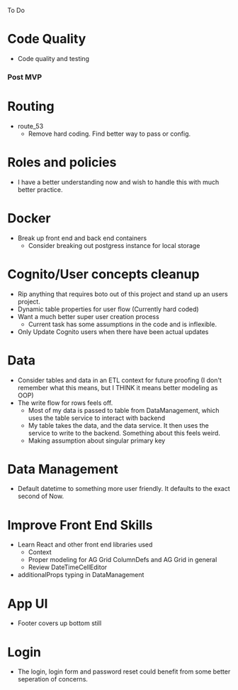 To Do

# Code Quality

-   Code quality and testing

### Post MVP

# Routing

-   route_53
    -   Remove hard coding. Find better way to pass or config.

# Roles and policies

-   I have a better understanding now and wish to handle this with much better practice.

# Docker

-   Break up front end and back end containers
    -   Consider breaking out postgress instance for local storage

# Cognito/User concepts cleanup

-   Rip anything that requires boto out of this project and stand up an users project.
-   Dynamic table properties for user flow (Currently hard coded)
-   Want a much better super user creation process
    -   Current task has some assumptions in the code and is inflexible.
-   Only Update Cognito users when there have been actual updates

# Data

-   Consider tables and data in an ETL context for future proofing (I don't remember what this means, but I THINK it means better modeling as OOP)
-   The write flow for rows feels off.
    -   Most of my data is passed to table from DataManagement, which uses the table service to interact with backend
    -   My table takes the data, and the data service. It then uses the service to write to the backend. Something about this feels weird.
    -   Making assumption about singular primary key

# Data Management

-   Default datetime to something more user friendly. It defaults to the exact second of Now.

# Improve Front End Skills

-   Learn React and other front end libraries used
    -   Context
    -   Proper modeling for AG Grid ColumnDefs and AG Grid in general
    -   Review DateTimeCellEditor
-   additionalProps typing in DataManagement

# App UI

-   Footer covers up bottom still

# Login

-   The login, login form and password reset could benefit from some better seperation of concerns.
